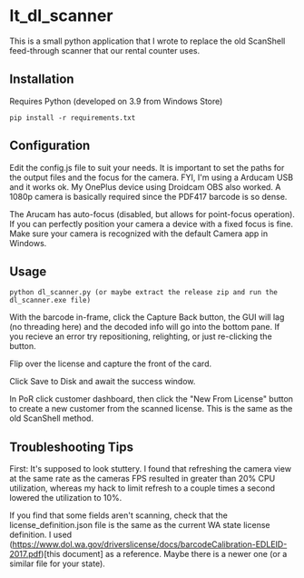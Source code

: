 # lt_dl_scanner

This is a small python application that I wrote to replace the old ScanShell feed-through scanner that our rental counter uses.

## Installation

Requires Python (developed on 3.9 from Windows Store)

    pip install -r requirements.txt

## Configuration

Edit the config.js file to suit your needs. It is important to set the paths for the output files and the focus for the camera. FYI, I'm using a Arducam USB and it works ok. My OnePlus device using Droidcam OBS also worked. A 1080p camera is basically required since the PDF417 barcode is so dense.

The Arucam has auto-focus (disabled, but allows for point-focus operation). If you can perfectly position your camera a device with a fixed focus is fine. Make sure your camera is recognized with the default Camera app in Windows.

## Usage

    python dl_scanner.py (or maybe extract the release zip and run the dl_scanner.exe file)

With the barcode in-frame, click the Capture Back button, the GUI will lag (no threading here) and the decoded info will go into the bottom pane. If you recieve an error try repositioning, relighting, or just re-clicking the button.

Flip over the license and capture the front of the card.

Click Save to Disk and await the success window.

In PoR click customer dashboard, then click the "New From License" button to create a new customer from the scanned license. This is the same as the old ScanShell method.

## Troubleshooting Tips

First: It's supposed to look stuttery. I found that refreshing the camera view at the same rate as the cameras FPS resulted in greater than 20% CPU utilization, whereas my hack to limit refresh to a couple times a second lowered the utilization to 10%.

If you find that some fields aren't scanning, check that the license_definition.json file is the same as the current WA state license definition. I used (https://www.dol.wa.gov/driverslicense/docs/barcodeCalibration-EDLEID-2017.pdf)[this document] as a reference. Maybe there is a newer one (or a similar file for your state).